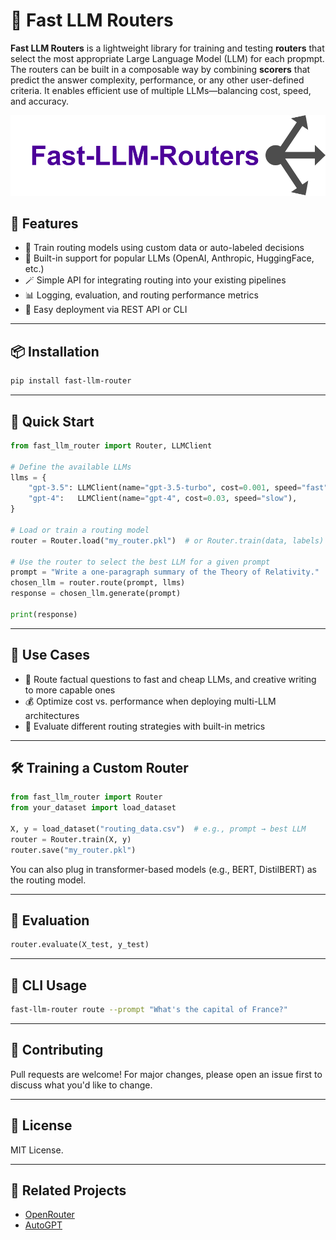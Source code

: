 # 🚀 Fast LLM Routers

**Fast LLM Routers** is a lightweight library for training and testing **routers** that select the most appropriate Large Language Model (LLM) for each propmpt. The routers can be built in a composable way by combining **scorers** that predict the answer complexity, performance, or any other user-defined criteria. It enables efficient use of multiple LLMs—balancing cost, speed, and accuracy.

<img src="images/FLR.svg" alt="Logo" width="800"/>


## 🌟 Features

- 🔀 Train routing models using custom data or auto-labeled decisions
- 🧠 Built-in support for popular LLMs (OpenAI, Anthropic, HuggingFace, etc.)
- 🪄 Simple API for integrating routing into your existing pipelines
- 📊 Logging, evaluation, and routing performance metrics
- 💾 Easy deployment via REST API or CLI

---

## 📦 Installation

```bash
pip install fast-llm-router
```

---

## 🚀 Quick Start

```python
from fast_llm_router import Router, LLMClient

# Define the available LLMs
llms = {
    "gpt-3.5": LLMClient(name="gpt-3.5-turbo", cost=0.001, speed="fast"),
    "gpt-4":   LLMClient(name="gpt-4", cost=0.03, speed="slow"),
}

# Load or train a routing model
router = Router.load("my_router.pkl")  # or Router.train(data, labels)

# Use the router to select the best LLM for a given prompt
prompt = "Write a one-paragraph summary of the Theory of Relativity."
chosen_llm = router.route(prompt, llms)
response = chosen_llm.generate(prompt)

print(response)
```

---

## 📘 Use Cases

- 🧠 Route factual questions to fast and cheap LLMs, and creative writing to more capable ones
- 💰 Optimize cost vs. performance when deploying multi-LLM architectures
- 🧪 Evaluate different routing strategies with built-in metrics

---

## 🛠️ Training a Custom Router

```python
from fast_llm_router import Router
from your_dataset import load_dataset

X, y = load_dataset("routing_data.csv")  # e.g., prompt → best LLM
router = Router.train(X, y)
router.save("my_router.pkl")
```

You can also plug in transformer-based models (e.g., BERT, DistilBERT) as the routing model.

---

## 🧪 Evaluation

```python
router.evaluate(X_test, y_test)
```

---

## 🧰 CLI Usage

```bash
fast-llm-router route --prompt "What's the capital of France?"
```

---

## 🤝 Contributing

Pull requests are welcome! For major changes, please open an issue first to discuss what you'd like to change.

---

## 📄 License

MIT License.

---

## 🔗 Related Projects

- [OpenRouter](https://openrouter.ai/)
- [AutoGPT](https://github.com/Torantulino/Auto-GPT)